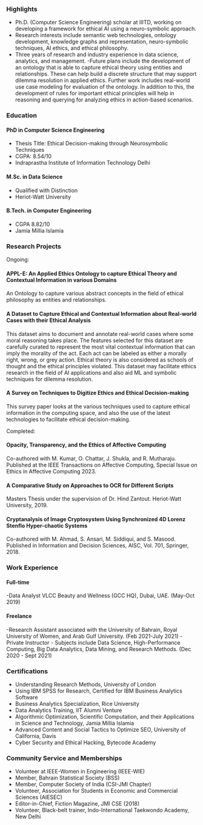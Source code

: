### Highlights
- Ph.D. (Computer Science Engineering) scholar at IIITD, working on developing a framework for ethical AI using a neuro-symbolic approach.
- Research interests include semantic web technologies, ontology development, knowledge graphs and representation, neuro-symbolic techniques, AI ethics, and ethical philosophy.
- Three years of research and industry experience in data science, analytics, and management.
 -Future plans include the development of an ontology that is able to capture ethical theory using entities and relationships. These can help build a discrete structure that may support dilemma resolution in applied ethics. Further work includes real-world use case modeling for evaluation of the ontology. In addition to this, the development of rules for important ethical principles will help in reasoning and querying for analyzing ethics in action-based scenarios.

### Education
#### PhD in Computer Science Engineering
- Thesis Title: Ethical Decision-making through Neurosymbolic Techniques
- CGPA: 8.54/10
- Indraprastha Institute of Information Technology Delhi

#### M.Sc. in Data Science 
- Qualified with Distinction
- Heriot-Watt University

#### B.Tech. in Computer Engineering
- CGPA 8.82/10
- Jamia Millia Islamia

### Research Projects
Ongoing:
#### APPL-E: An Applied Ethics Ontology to capture Ethical Theory and Contextual Information in various Domains
An Ontology to capture various abstract concepts in the field of ethical philosophy as entities and relationships.

#### A Dataset to Capture Ethical and Contextual Information about Real-world Cases with their Ethical Analysis
This dataset aims to document and annotate real-world cases where some moral reasoning takes place. The features selected for this dataset are carefully curated to represent the most vital contextual information that can imply the morality of the act. Each act can be labeled as either a morally right, wrong, or grey action. Ethical theory is also considered as schools of thought and the ethical principles violated. This dataset may facilitate ethics research in the field of AI applications and also aid ML and symbolic techniques for dilemma resolution. 

#### A Survey on Techniques to Digitize Ethics and Ethical Decision-making
This survey paper looks at the various techniques used to capture ethical information in the computing space, and also the use of the latest technologies to facilitate ethical decision-making.

Completed: 
#### Opacity, Transparency, and the Ethics of Affective Computing
Co-authored with M. Kumar, O. Chattar, J. Shukla, and R. Mutharaju. Published at the IEEE Transactions on Affective Computing, Special Issue on Ethics in Affective Computing 2023.

#### A Comparative Study on Approaches to OCR for Different Scripts
Masters Thesis under the supervision of Dr. Hind Zantout. Heriot-Watt University, 2019.

#### Cryptanalysis of Image Cryptosystem Using Synchronized 4D Lorenz Stenflo Hyper-chaotic Systems
Co-authored with M. Ahmad, S. Ansari, M. Siddiqui, and S. Masood. Published in Information and Decision Sciences, AISC, Vol. 701, Springer, 2018.

### Work Experience
#### Full-time
-Data Analyst VLCC Beauty and Wellness (GCC HQ), Dubai, UAE. (May-Oct 2019)
#### Freelance
-Research Assistant associated with the University of Bahrain, Royal University of Women, and Arab Gulf University. (Feb 2021-July 2021)
-Private Instructor - Subjects include Data Science, High-Performance Computing, Big Data Analytics, Data Mining, and Research Methods. (Dec 2020 - Sept 2021)

### Certifications
- Understanding Research Methods, University of London
- Using IBM SPSS for Research, Certified for IBM Business Analytics Software
- Business Analytics Specialization, Rice University
- Data Analytics Training, IIT Alumni Venture
- Algorithmic Optimization, Scientific Computation, and their Applications in Science and Technology, Jamia Millia Islamia
- Advanced Content and Social Tactics to Optimize SEO, University of California, Davis
- Cyber Security and Ethical Hacking, Bytecode Academy

### Community Service and Memberships
- Volunteer at IEEE-Women in Engineering (IEEE-WIE)
- Member, Bahrain Statistical Society (BSS)
- Member, Computer Society of India (CSI-JMI Chapter)
- Volunteer, Association for Students in Economic and Commercial Sciences (AIESEC)
- Editor-in-Chief, Fiction Magazine, JMI CSE (2018) 
- Volunteer, Black-belt trainer, Indo-International Taekwondo Academy, New Delhi
